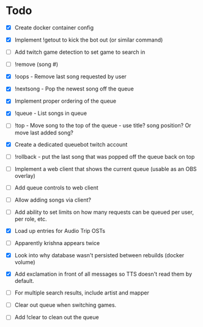 # Todo

- [x] Create docker container config
- [x] Implement !getout to kick the bot out (or similar command)
- [ ] Add twitch game detection to set game to search in
- [ ] !remove (song #)
- [x] !oops - Remove last song requested by user
- [x] !nextsong - Pop the newest song off the queue
- [x] Implement proper ordering of the queue
- [x] !queue - List songs in queue
- [ ] !top - Move song to the top of the queue - use title? song position? Or move last added song?
- [x] Create a dedicated queuebot twitch account
- [ ] !rollback - put the last song that was popped off the queue back on top
- [ ] Implement a web client that shows the current queue (usable as an OBS overlay)
- [ ] Add queue controls to web client
- [ ] Allow adding songs via client?

- [ ] Add ability to set limits on how many requests can be queued per user, per role, etc. 

- [x] Load up entries for Audio Trip OSTs


- [ ] Apparently krishna appears twice
- [x] Look into why database wasn't persisted between rebuilds (docker volume)
- [x] Add exclamation in front of all messages so TTS doesn't read them by default.
- [ ] For multiple search results, include artist and mapper
- [ ] Clear out queue when switching games.
- [ ] Add !clear to clean out the queue
